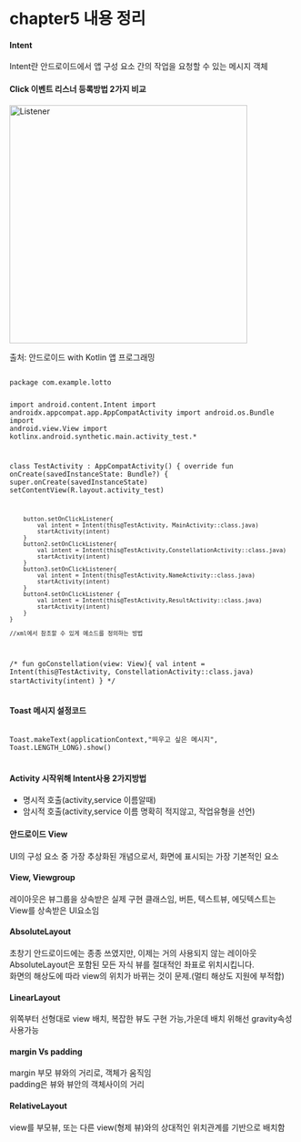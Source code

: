 <h1>chapter5 내용 정리</h1>

<h4>Intent</h4>
<p>Intent란 안드로이드에서 앱 구성 요소 간의 작업을 요청할 수 있는 메시지 객체</p>

<h4>Click 이벤트 리스너 등록방법 2가지 비교</h4>
<img width="418" alt="Listener" src="https://user-images.githubusercontent.com/24909625/90487722-d2116500-e175-11ea-992f-8f31912aa0b2.PNG">
<p>출처: 안드로이드 with Kotlin 앱 프로그래밍</p>
<pre>
<code>
package com.example.lotto

import android.content.Intent
import androidx.appcompat.app.AppCompatActivity
import android.os.Bundle
import android.view.View
import kotlinx.android.synthetic.main.activity_test.*

class TestActivity : AppCompatActivity() {
    override fun onCreate(savedInstanceState: Bundle?) {
        super.onCreate(savedInstanceState)
        setContentView(R.layout.activity_test)

        button.setOnClickListener{
            val intent = Intent(this@TestActivity, MainActivity::class.java)
            startActivity(intent)
        }
        button2.setOnClickListener{
            val intent = Intent(this@TestActivity,ConstellationActivity::class.java)
            startActivity(intent)
        }
        button3.setOnClickListener{
            val intent = Intent(this@TestActivity,NameActivity::class.java)
            startActivity(intent)
        }
        button4.setOnClickListener {
            val intent = Intent(this@TestActivity,ResultActivity::class.java)
            startActivity(intent)
        }
    }

    //xml에서 참조할 수 있게 메소드를 정의하는 방법
/*
    fun goConstellation(view: View){
        val intent = Intent(this@TestActivity, ConstellationActivity::class.java)
        startActivity(intent)
    }
    */
</code>
</pre>

<h4>Toast 메시지 설정코드</h4>
<pre>
<code>
Toast.makeText(applicationContext,"띄우고 싶은 메시지", Toast.LENGTH_LONG).show()
</code>
</pre>

<h4>Activity 시작위해 Intent사용 2가지방법</h4>
<ul>
<li>명시적 호출(activity,service 이름알때)</li>
<li>암시적 호출(activity,service 이름 명확히 적지않고, 작업유형을 선언)</li>
</ul>

<h4>안드로이드 View</h4>
<p>UI의 구성 요소 중 가장 추상화된 개념으로서, 화면에 표시되는 가장 기본적인 요소</p>

<h4>View, Viewgroup</h4>
<p>레이아웃은 뷰그룹을 상속받은 실제 구현 클래스임, 버튼, 텍스트뷰, 에딧텍스트는 View를 상속받은 UI요소임</p>

<h4>AbsoluteLayout</h4>
<p>초창기 안드로이드에는 종종 쓰였지만, 이제는 거의 사용되지 않는 레이아웃
<br>
AbsoluteLayout은 포함된 모든 자식 뷰를 절대적인 좌표로 위치시킵니다.
<br>
화면의 해상도에 따라 view의 위치가 바뀌는 것이 문제.(멀티 해상도 지원에 부적합)</p>

<h4>LinearLayout</h4>
<p>위쪽부터 선형대로 view 배치, 복잡한 뷰도 구현 가능,가운데 배치 위해선 gravity속성 사용가능</p>

<h4>margin Vs padding</h4>
<p>margin 부모 뷰와의 거리로, 객체가 움직임<br>
padding은 뷰와 뷰안의 객체사이의 거리</p>

<h4>RelativeLayout</h4>
<p>view를 부모뷰, 또는 다른 view(형제 뷰)와의 상대적인 위치관계를 기반으로 배치함</p>
